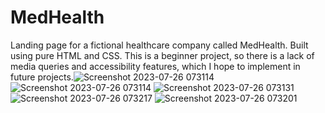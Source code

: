 # MedHealth
Landing page for a fictional healthcare company called MedHealth. Built using pure HTML and CSS.
This is a beginner project, so there is a lack of media queries and accessibility features, which I hope to implement in future projects.![Screenshot 2023-07-26 073114](https://github.com/heartybp/MedHealth/assets/98626381/40ec47f7-2f50-4573-8eed-d894315291fc)
![Screenshot 2023-07-26 073114](https://github.com/heartybp/MedHealth/assets/98626381/ab85fdf0-bf07-4d9d-b95f-6d9eda31cb49)
![Screenshot 2023-07-26 073131](https://github.com/heartybp/MedHealth/assets/98626381/73c24183-d68b-4996-81cb-716f556d81b6)
![Screenshot 2023-07-26 073217](https://github.com/heartybp/MedHealth/assets/98626381/658b9b9c-fbea-493d-8b88-c3a081b1fa41)
![Screenshot 2023-07-26 073201](https://github.com/heartybp/MedHealth/assets/98626381/dbe5484b-de4a-4e41-b537-8404e9c7d8f7)
